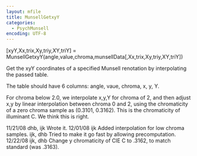 ```yaml
---
layout: mfile
title: MunsellGetxyY
categories:
  - PsychMunsell
encoding: UTF-8
---
```


[xyY,Xx,trix,Xy,triy,XY,triY] = MunsellGetxyY(angle,value,chroma,munsellData[,Xx,trix,Xy,triy,XY,triY])

Get the xyY coordinates of a specified Munsell renotation by
interpolating the passed table.

The table should have 6 columns: angle, vaue, chroma, x, y, Y.

For chroma below 2.0, we interpolate x,y,Y for chroma of 2, and
then adjust x,y by linear interpolation between chroma 0 and 2,
using the chromaticity of a zero chroma sample as (0.3101, 0.3162).
This is the chromaticity of illuminant C.  We think this is right.

11/21/08  dhb, ijk  Wrote it.
12/01/08  ijk       Added interpolation for low chroma samples.
          ijk, dhb  Tried to make it go fast by allowing precomputation.
12/22/08  ijk, dhb  Change y chromaticity of CIE C to .3162, to match standard (was .3163).